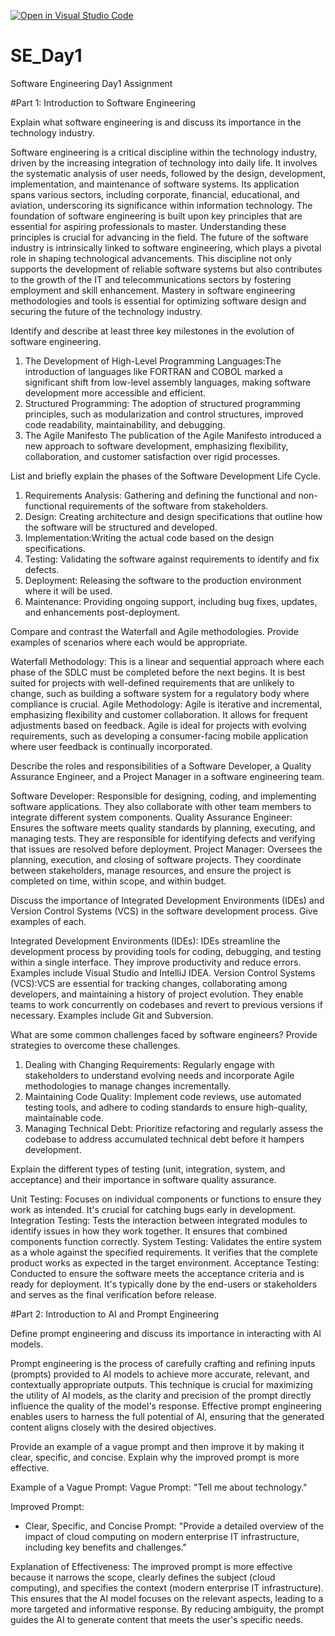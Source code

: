 [![Open in Visual Studio Code](https://classroom.github.com/assets/open-in-vscode-2e0aaae1b6195c2367325f4f02e2d04e9abb55f0b24a779b69b11b9e10269abc.svg)](https://classroom.github.com/online_ide?assignment_repo_id=15574316&assignment_repo_type=AssignmentRepo)
# SE_Day1
Software Engineering Day1 Assignment

#Part 1: Introduction to Software Engineering

Explain what software engineering is and discuss its importance in the technology industry.

Software engineering is a critical discipline within the technology industry, driven by the increasing integration of technology into daily life. It involves the systematic analysis of user needs, followed by the design, development, implementation, and maintenance of software systems. Its application spans various sectors, including corporate, financial, educational, and aviation, underscoring its significance within information technology. The foundation of software engineering is built upon key principles that are essential for aspiring professionals to master. Understanding these principles is crucial for advancing in the field. The future of the software industry is intrinsically linked to software engineering, which plays a pivotal role in shaping technological advancements. This discipline not only supports the development of reliable software systems but also contributes to the growth of the IT and telecommunications sectors by fostering employment and skill enhancement. Mastery in software engineering methodologies and tools is essential for optimizing software design and securing the future of the technology industry.

Identify and describe at least three key milestones in the evolution of software engineering.

1. The Development of High-Level Programming Languages:The introduction of languages like FORTRAN and COBOL marked a significant shift from low-level assembly languages, making software development more accessible and efficient.
2. Structured Programming: The adoption of structured programming principles, such as modularization and control structures, improved code readability, maintainability, and debugging.
3. The Agile Manifesto The publication of the Agile Manifesto introduced a new approach to software development, emphasizing flexibility, collaboration, and customer satisfaction over rigid processes.


List and briefly explain the phases of the Software Development Life Cycle.
1. Requirements Analysis: Gathering and defining the functional and non-functional requirements of the software from stakeholders.
2. Design: Creating architecture and design specifications that outline how the software will be structured and developed.
3. Implementation:Writing the actual code based on the design specifications.
4. Testing: Validating the software against requirements to identify and fix defects.
5. Deployment: Releasing the software to the production environment where it will be used.
6. Maintenance: Providing ongoing support, including bug fixes, updates, and enhancements post-deployment.


Compare and contrast the Waterfall and Agile methodologies. Provide examples of scenarios where each would be appropriate.

Waterfall Methodology: This is a linear and sequential approach where each phase of the SDLC must be completed before the next begins. It is best suited for projects with well-defined requirements that are unlikely to change, such as building a software system for a regulatory body where compliance is crucial.
Agile Methodology: Agile is iterative and incremental, emphasizing flexibility and customer collaboration. It allows for frequent adjustments based on feedback. Agile is ideal for projects with evolving requirements, such as developing a consumer-facing mobile application where user feedback is continually incorporated.




Describe the roles and responsibilities of a Software Developer, a Quality Assurance Engineer, and a Project Manager in a software engineering team.

Software Developer: Responsible for designing, coding, and implementing software applications. They also collaborate with other team members to integrate different system components.
Quality Assurance Engineer: Ensures the software meets quality standards by planning, executing, and managing tests. They are responsible for identifying defects and verifying that issues are resolved before deployment.
Project Manager: Oversees the planning, execution, and closing of software projects. They coordinate between stakeholders, manage resources, and ensure the project is completed on time, within scope, and within budget.


Discuss the importance of Integrated Development Environments (IDEs) and Version Control Systems (VCS) in the software development process. Give examples of each.

Integrated Development Environments (IDEs): IDEs streamline the development process by providing tools for coding, debugging, and testing within a single interface. They improve productivity and reduce errors. Examples include Visual Studio and IntelliJ IDEA.
Version Control Systems (VCS):VCS are essential for tracking changes, collaborating among developers, and maintaining a history of project evolution. They enable teams to work concurrently on codebases and revert to previous versions if necessary. Examples include Git and Subversion.


What are some common challenges faced by software engineers? Provide strategies to overcome these challenges.
1. Dealing with Changing Requirements: Regularly engage with stakeholders to understand evolving needs and incorporate Agile methodologies to manage changes incrementally.
2. Maintaining Code Quality: Implement code reviews, use automated testing tools, and adhere to coding standards to ensure high-quality, maintainable code.
3. Managing Technical Debt: Prioritize refactoring and regularly assess the codebase to address accumulated technical debt before it hampers development.


Explain the different types of testing (unit, integration, system, and acceptance) and their importance in software quality assurance.

Unit Testing: Focuses on individual components or functions to ensure they work as intended. It's crucial for catching bugs early in development.
Integration Testing: Tests the interaction between integrated modules to identify issues in how they work together. It ensures that combined components function correctly.
System Testing: Validates the entire system as a whole against the specified requirements. It verifies that the complete product works as expected in the target environment.
Acceptance Testing: Conducted to ensure the software meets the acceptance criteria and is ready for deployment. It's typically done by the end-users or stakeholders and serves as the final verification before release.



#Part 2: Introduction to AI and Prompt Engineering


Define prompt engineering and discuss its importance in interacting with AI models.

Prompt engineering is the process of carefully crafting and refining inputs (prompts) provided to AI models to achieve more accurate, relevant, and contextually appropriate outputs. This technique is crucial for maximizing the utility of AI models, as the clarity and precision of the prompt directly influence the quality of the model's response. Effective prompt engineering enables users to harness the full potential of AI, ensuring that the generated content aligns closely with the desired objectives.


Provide an example of a vague prompt and then improve it by making it clear, specific, and concise. Explain why the improved prompt is more effective.

Example of a Vague Prompt:
   Vague Prompt: "Tell me about technology."

Improved Prompt:
- Clear, Specific, and Concise Prompt: "Provide a detailed overview of the impact of cloud computing on modern enterprise IT infrastructure, including key benefits and challenges."

Explanation of Effectiveness:
The improved prompt is more effective because it narrows the scope, clearly defines the subject (cloud computing), and specifies the context (modern enterprise IT infrastructure). This ensures that the AI model focuses on the relevant aspects, leading to a more targeted and informative response. By reducing ambiguity, the prompt guides the AI to generate content that meets the user's specific needs.


